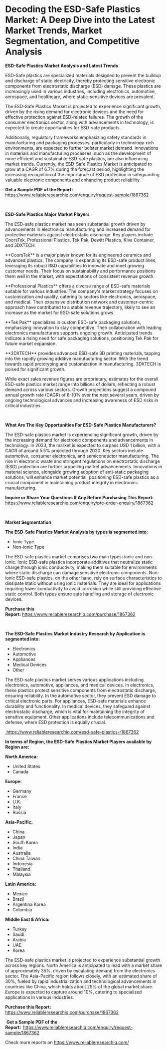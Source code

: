<p><h1>Decoding the ESD-Safe Plastics Market: A Deep Dive into the Latest Market Trends, Market Segmentation, and Competitive Analysis</h1></p><p><strong>ESD-Safe Plastics Market Analysis and Latest Trends</strong></p>
<p><p>ESD-Safe plastics are specialized materials designed to prevent the buildup and discharge of static electricity, thereby protecting sensitive electronic components from electrostatic discharge (ESD) damage. These plastics are increasingly used in various industries, including electronics, automotive, aerospace, and healthcare, where static-sensitive devices are prevalent.</p><p>The ESD-Safe Plastics Market is projected to experience significant growth, driven by the rising demand for electronic devices and the need for effective protection against ESD-related failures. The growth of the consumer electronics sector, along with advancements in technology, is expected to create opportunities for ESD-safe products. </p><p>Additionally, regulatory frameworks emphasizing safety standards in manufacturing and packaging processes, particularly in technology-rich environments, are expected to further bolster market demand. Innovations in materials and manufacturing processes, such as the development of more efficient and sustainable ESD-safe plastics, are also influencing market trends. Currently, the ESD-Safe Plastics Market is anticipated to grow at a CAGR of 6.7% during the forecast period, highlighting the increasing recognition of the importance of ESD protection in safeguarding valuable electronic components and enhancing product reliability.</p></p>
<p><strong>Get a Sample PDF of the Report:&nbsp;</strong> <a href="https://www.reliableresearchiq.com/enquiry/request-sample/1867362?utm_campaign=3097&utm_medium=2&utm_source=Github&utm_content=ia&utm_term=03042025&utm_id=esd-safe-plastics">https://www.reliableresearchiq.com/enquiry/request-sample/1867362</a></p>
<p>&nbsp;</p>
<p><strong>ESD-Safe Plastics Major Market Players</strong></p>
<p><p>The ESD-safe plastics market has seen substantial growth driven by advancements in electronics manufacturing and increased demand for protective materials against electrostatic discharge. Key players include CoorsTek, Professional Plastics, Tek Pak, Dewitt Plastics, Kiva Container, and 3DXTECH.</p><p>**CoorsTek** is a major player known for its engineered ceramics and advanced plastics. The company is expanding its ESD-safe product lines, leveraging its robust R&D capabilities to innovate and meet growing customer needs. Their focus on sustainability and performance positions them well in the market, with expectations of consistent revenue growth.</p><p>**Professional Plastics** offers a diverse range of ESD-safe materials suitable for various industries. The company's market strategy focuses on customization and quality, catering to sectors like electronics, aerospace, and medical. Their expansive distribution network and customer-centric approach have contributed to a stable revenue trajectory, likely to see an increase as the market for ESD-safe solutions grows.</p><p>**Tek Pak** specializes in custom ESD-safe packaging solutions, emphasizing innovation to stay competitive. Their collaboration with leading electronics manufacturers supports ongoing growth. Anticipated trends indicate a rising need for safe packaging solutions, positioning Tek Pak for future market expansion.</p><p>**3DXTECH** provides advanced ESD-safe 3D printing materials, tapping into the rapidly growing additive manufacturing sector. With the trend towards rapid prototyping and customization in manufacturing, 3DXTECH is poised for significant growth.</p><p>While exact sales revenue figures are proprietary, estimates for the overall ESD-safe plastics market range into billions of dollars, reflecting a robust demand across various sectors. Growth projections suggest a compound annual growth rate (CAGR) of 8-10% over the next several years, driven by ongoing technological advances and increasing awareness of ESD risks in critical industries.</p></p>
<p>&nbsp;</p>
<p><strong>What Are The Key Opportunities For ESD-Safe Plastics Manufacturers?</strong></p>
<p><p>The ESD-safe plastics market is experiencing significant growth, driven by the increasing demand for electronic components and advancements in technology. In 2023, the market is expected to surpass USD 1 billion, with a CAGR of around 5.5% projected through 2030. Key sectors include automotive, consumer electronics, and semiconductor manufacturing. The rise in electronic waste and stringent regulations on electrostatic discharge (ESD) protection are further propelling market advancements. Innovations in material science, alongside growing adoption of anti-static packaging solutions, will enhance market potential, positioning ESD-safe plastics as a crucial component in maintaining product integrity in electronics manufacturing.</p></p>
<p><strong>Inquire or Share Your Questions If Any Before Purchasing This Report:</strong> <a href="https://www.reliableresearchiq.com/enquiry/pre-order-enquiry/1867362?utm_campaign=3097&utm_medium=2&utm_source=Github&utm_content=ia&utm_term=03042025&utm_id=esd-safe-plastics">https://www.reliableresearchiq.com/enquiry/pre-order-enquiry/1867362</a></p>
<p>&nbsp;</p>
<p><strong>Market Segmentation</strong></p>
<p><strong>The ESD-Safe Plastics Market Analysis by types is segmented into:</strong></p>
<p><ul><li>Ionic Type</li><li>Non-ionic Type</li></ul></p>
<p><p>The ESD-safe plastics market comprises two main types: ionic and non-ionic. Ionic ESD-safe plastics incorporate additives that neutralize static charge through ionic conductivity, making them suitable for environments where static discharge can damage sensitive electronic components. Non-ionic ESD-safe plastics, on the other hand, rely on surface characteristics to dissipate static without using ionic materials. They are ideal for applications requiring lower conductivity to avoid corrosion while still providing effective static control. Both types ensure safe handling and storage of electronic devices.</p></p>
<p><strong>Purchase this Report:&nbsp;</strong><a href="https://www.reliableresearchiq.com/purchase/1867362?utm_campaign=3097&utm_medium=2&utm_source=Github&utm_content=ia&utm_term=03042025&utm_id=esd-safe-plastics">https://www.reliableresearchiq.com/purchase/1867362</a></p>
<p>&nbsp;</p>
<p><strong>The ESD-Safe Plastics Market Industry Research by Application is segmented into:</strong></p>
<p><ul><li>Electronics</li><li>Automotive</li><li>Appliances</li><li>Medical Devices</li><li>Other</li></ul></p>
<p><p>The ESD-safe plastics market serves various applications including electronics, automotive, appliances, and medical devices. In electronics, these plastics protect sensitive components from electrostatic discharge, ensuring reliability. In the automotive sector, they prevent ESD damage to critical electronic parts. For appliances, ESD-safe materials enhance durability and functionality. In medical devices, they safeguard against electrostatic discharge, which is vital for maintaining the integrity of sensitive equipment. Other applications include telecommunications and defense, where ESD protection is equally crucial.</p></p>
<p><a href="https://www.reliableresearchiq.com/esd-safe-plastics-r1867362?utm_campaign=3097&utm_medium=2&utm_source=Github&utm_content=ia&utm_term=03042025&utm_id=esd-safe-plastics">&nbsp;https://www.reliableresearchiq.com/esd-safe-plastics-r1867362</a></p>
<p><strong>In terms of Region, the ESD-Safe Plastics Market Players available by Region are:</strong></p>
<p>
    <p> <strong> North America: </strong>
        <ul>
            <li>United States</li>
            <li>Canada</li>
        </ul>
        </p> 
    <p> <strong> Europe: </strong>
        <ul>
            <li>Germany</li>
            <li>France</li>
            <li>U.K.</li>
            <li>Italy</li>
            <li>Russia</li>
        </ul>
        </p> 
    <p> <strong> Asia-Pacific: </strong>
        <ul>
            <li>China</li>
            <li>Japan</li>
            <li>South Korea</li>
            <li>India</li>
            <li>Australia</li>
            <li>China Taiwan</li>
            <li>Indonesia</li>
            <li>Thailand</li>
            <li>Malaysia</li>
        </ul>
        </p> 
    <p> <strong> Latin America: </strong>
        <ul>
            <li>Mexico</li>
            <li>Brazil</li>
            <li>Argentina Korea</li>
            <li>Colombia</li>
        </ul>
        </p> 
    <p> <strong> Middle East & Africa: </strong>
        <ul>
            <li>Turkey</li>
            <li>Saudi</li>
            <li>Arabia</li>
            <li>UAE</li>
            <li>Korea</li>
        </ul>
    </p>
    </p>
<p><p>The ESD-safe plastics market is projected to experience substantial growth across key regions. North America is anticipated to lead with a market share of approximately 35%, driven by escalating demand from the electronics sector. The Asia-Pacific region follows closely, with an estimated share of 30%, fueled by rapid industrialization and technological advancements in countries like China, which holds about 25% of the global market share. Europe is expected to capture around 10%, catering to specialized applications in various industries.</p></p>
<p><strong>Purchase this Report: </strong><a href="https://www.reliableresearchiq.com/purchase/1867362?utm_campaign=3097&utm_medium=2&utm_source=Github&utm_content=ia&utm_term=03042025&utm_id=esd-safe-plastics">https://www.reliableresearchiq.com/purchase/1867362</a></p>
<p>&nbsp;<strong>Get a Sample PDF of the Report:&nbsp;&nbsp;</strong><a href="https://www.reliableresearchiq.com/enquiry/request-sample/1867362?utm_campaign=3097&utm_medium=2&utm_source=Github&utm_content=ia&utm_term=03042025&utm_id=esd-safe-plastics">https://www.reliableresearchiq.com/enquiry/request-sample/1867362</a></p>
<p><strong></strong></p>
<p>Check more reports on <a href="https://www.reliableresearchiq.com/?utm_campaign=3097&utm_medium=2&utm_source=Github&utm_content=ia&utm_term=03042025&utm_id=esd-safe-plastics">https://www.reliableresearchiq.com/</a></p>